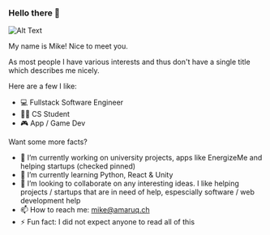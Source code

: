 ### Hello there 👋

![Alt Text](https://media.giphy.com/media/xTiIzJSKB4l7xTouE8/giphy.gif?cid=ecf05e4703kbxpvzaomubrex2ugmh8sn7bw3cs49anp7mt9g&rid=giphy.gif&ct=g)

My name is Mike! Nice to meet you.

As most people I have various interests and thus don't have a single title which describes me nicely.

Here are a few I like:

- 💻 Fullstack Software Engineer
- 👨‍🎓 CS Student
- 🎮 App / Game Dev

Want some more facts?
- 🔭 I’m currently working on university projects, apps like EnergizeMe and helping startups (checked pinned)
- 🌱 I’m currently learning Python, React & Unity
- 👯 I’m looking to collaborate on any interesting ideas. I like helping projects / startups that are in need of help, espescially software / web development help
- 📫 How to reach me: mike@amaruq.ch
- ⚡ Fun fact: I did not expect anyone to read all of this

<!--
**fierc3/fierc3** is a ✨ _special_ ✨ repository because its `README.md` (this file) appears on your GitHub profile.

Here are some ideas to get you started:

- 🔭 I’m currently working on ...
- 🌱 I’m currently learning ...
- 👯 I’m looking to collaborate on ...
- 🤔 I’m looking for help with ...
- 💬 Ask me about ...
- 📫 How to reach me: ...
- 😄 Pronouns: ...
- ⚡ Fun fact: ...
-->
